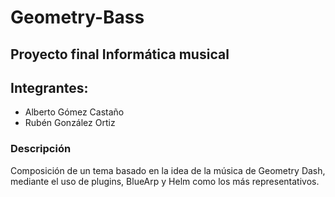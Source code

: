# Geometry-Bass
## Proyecto final Informática musical
## Integrantes:
  - Alberto Gómez Castaño
  - Rubén González Ortiz
### Descripción
Composición de un tema basado en la idea de la música de Geometry Dash, mediante el uso de plugins, BlueArp y Helm como los más representativos.
